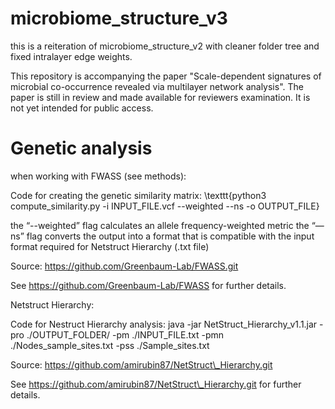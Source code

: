 # microbiome_structure_v3
this is a reiteration of microbiome_structure_v2 with cleaner folder tree and fixed intralayer edge weights.

This repository is accompanying the paper "Scale-dependent signatures of microbial co-occurrence revealed via multilayer network analysis". 
The paper is still in review and made available for reviewers examination. It is not yet intended for public access.

# Genetic analysis

when working with FWASS (see methods):

Code for creating the genetic similarity matrix: 
\texttt{python3 compute\_similarity.py -i INPUT\_FILE.vcf --weighted --ns -o OUTPUT\_FILE}

the “--weighted” flag calculates an allele frequency-weighted metric 
the “—ns” flag converts the output into a format that is compatible with the input format required for Netstruct Hierarchy (.txt file)

Source:  https://github.com/Greenbaum-Lab/FWASS.git

See https://github.com/Greenbaum-Lab/FWASS for further details.


Netstruct Hierarchy:

Code for Nestruct Hierarchy analysis: 
java -jar NetStruct\_Hierarchy\_v1.1.jar -pro ./OUTPUT\_FOLDER/ -pm ./INPUT\_FILE.txt -pmn ./Nodes\_sample\_sites.txt -pss ./Sample\_sites.txt  

Source: https://github.com/amirubin87/NetStruct\_Hierarchy.git

See https://github.com/amirubin87/NetStruct\_Hierarchy.git for further details.

